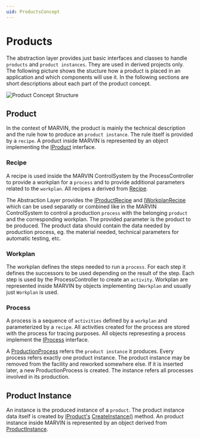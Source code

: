 ```yaml
---
uid: ProductsConcept
---
```

# Products

The abstraction layer provides just basic interfaces and classes to handle `products` and `product instances`.
They are used in derived projects only. The following picture shows the stucture how a product is placed in an application and which components will use it. In the following sections are short descriptions about each part of the product concept.

![Product Concept Structure](images\ProductConcept.png)

## Product

In the context of MARVIN, the product is mainly the technical description and the rule how to produce an `product instance`. The rule itself is provided by a `recipe`. A product inside MARVIN is represented by an object implementing the [IProduct](xref:Marvin.AbstractionLayer.IProduct) interface.

### Recipe

A recipe is used inside the MARVIN ControlSystem by the ProcessController to provide a workplan for a `process` and to provide additional parameters related to the `workplan`. All recipes a derived from [Recipe](xref:Marvin.AbstractionLayer.Recipe).

The Abstraction Layer provides the [IProductRecipe](xref:Marvin.AbstractionLayer.IProductRecipe) and [IWorkplanRecipe](xref:Marvin.AbstractionLayer.IWorkplanRecipe) which can be used separatly or combined like in the MARVIN ControlSystem to control a production `process` with the belonging `product` and the corresponding workplan. The provided parameter is the product to be produced. The product data should contain the data needed by production process, eg. the material needed, technical parameters for automatic testing, etc.

### Workplan

The workplan defines the steps needed to run a `process`. For each step it defines the successors to be used depending on the result of the step. Each step is used by the ProcessController to create an `activity`. Workplan are represented inside MARVIN by objects implementing `IWorkplan` and usually just `Workplan` is used.

### Process

A process is a sequence of `activities` defined by a `workplan` and parameterized by a `recipe`. All activities created for the process are stored with the process for tracing purposes. All objects represesting a process implement the [IProcess](xref:Marvin.AbstractionLayer.IProcess) interface.

A [ProductionProcess](xref:Marvin.AbstractionLayer.ProductionProcess) refers the `product instance` it produces. Every process refers exactly one product instance. The product instance may be removed from the facility and reworked somewhere else. If it is inserted later, a new ProductionProcess is created. The instance refers all processes involved in its production.

## Product Instance

An instance is the produced instance of a `product`. The product instance data itself is created by [IProduct's](xref:Marvin.AbstractionLayer.IProduct) [CreateInstance()](xref:Marvin.AbstractionLayer.IProduct.CreateInstance) method. An product instance inside MARVIN is represented by an object derived from [ProductInstance](xref:Marvin.AbstractionLayer.ProductInstance).
